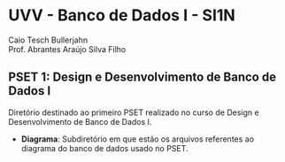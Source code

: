 # UVV - Banco de Dados I - SI1N
Caio Tesch Bullerjahn  
Prof. Abrantes Araújo Silva Filho

## PSET 1: Design e Desenvolvimento de Banco de Dados I
Diretório destinado ao primeiro PSET realizado no curso de Design e Desenvolvimento de Banco de Dados I.
- **Diagrama**: Subdiretório em que estão os arquivos referentes ao diagrama do banco de dados usado no PSET.
